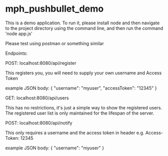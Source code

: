 # mph_pushbullet_demo
This is a demo application.  To run it, please install node and then navigate to the project directory using the command line, and then run the command 'node app.js'

Please test using postman or something similar

Endpoints:

POST: localhost:8080/api/register

This registers you, you will need to supply your own username and Access Token

example JSON body:
{
    "username": "myuser",
    "accessToken": "12345"
}

GET: localhost:8080/api/users

This has no restrictions, it's just a simple way to show the registered users.  The registered user list is only maintained for the lifespan of the server.

POST: localhost:8080/api/notify

This only requires a username and the access token in header e.g. Access-Token: 12345

example JSON body:
{
    "username": "myuser"
}
